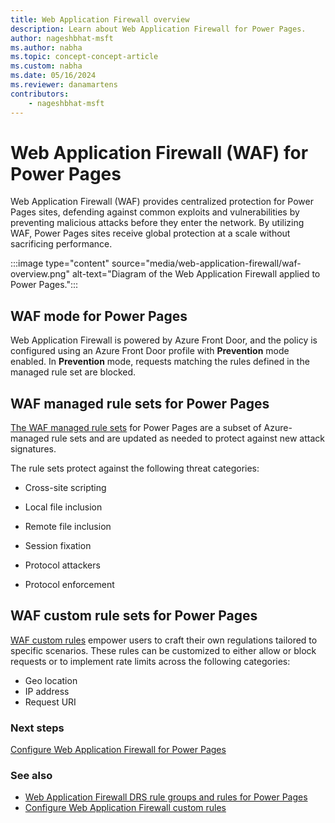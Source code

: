 ```yaml
---
title: Web Application Firewall overview 
description: Learn about Web Application Firewall for Power Pages.
author: nageshbhat-msft
ms.author: nabha
ms.topic: concept-concept-article
ms.custom: nabha
ms.date: 05/16/2024
ms.reviewer: danamartens
contributors:
    - nageshbhat-msft
---
```


# Web Application Firewall (WAF) for Power Pages 

Web Application Firewall (WAF) provides centralized protection for Power Pages sites, defending against common exploits and vulnerabilities by preventing malicious attacks before they enter the network. By utilizing WAF, Power Pages sites receive global protection at a scale without sacrificing performance.

:::image type="content" source="media/web-application-firewall/waf-overview.png" alt-text="Diagram of the Web Application Firewall applied to Power Pages.":::

## WAF mode for Power Pages

Web Application Firewall is powered by Azure Front Door, and the policy is configured using an Azure Front Door profile with **Prevention** mode enabled. In **Prevention** mode, requests matching the rules defined in the managed rule set are blocked.

## WAF managed rule sets for Power Pages

[The WAF managed rule sets](web-application-firewall-rule-groups.md) for Power Pages are a subset of Azure-managed rule sets and are updated as needed to protect against new attack signatures.

The rule sets protect against the following threat categories:

- Cross-site scripting

- Local file inclusion

- Remote file inclusion

- Session fixation

- Protocol attackers

- Protocol enforcement

## WAF custom rule sets for Power Pages

[WAF custom rules](web-application-firewall-custom-rule-sets.md) empower users to craft their own regulations tailored to specific scenarios. These rules can be customized to either allow or block requests or to implement rate limits across the following categories: 

- Geo location 
- IP address 
- Request URI 

### Next steps

[Configure Web Application Firewall for Power Pages](configure-web-application-firewall.md)

### See also

- [Web Application Firewall DRS rule groups and rules for Power Pages](web-application-firewall-rule-groups.md)
- [Configure Web Application Firewall custom rules](web-application-firewall-custom-rule-sets.md)

